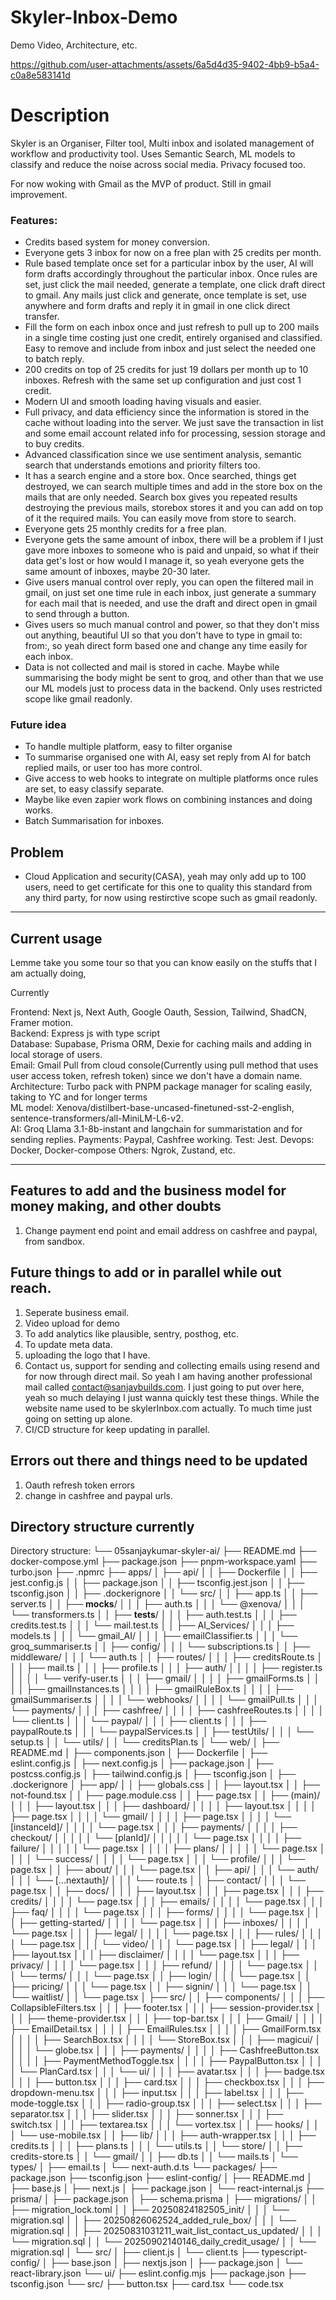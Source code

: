# Skyler-Inbox-Demo
Demo Video, Architecture, etc. 


https://github.com/user-attachments/assets/6a5d4d35-9402-4bb9-b5a4-c0a8e583141d

# Description

Skyler is an Organiser, Filter tool, Multi inbox and isolated management of workflow and productivity tool. Uses Semantic Search, ML models to classify and reduce the noise across social media. Privacy focused too. 

For now woking with Gmail as the MVP of product. Still in gmail improvement.

### Features:


- Credits based system for money conversion.
- Everyone gets 3 inbox for now on a free plan with 25 credits per month.
- Rule based template once set for a particular inbox by the user, AI will form drafts accordingly throughout the particular inbox. Once rules are set, just click the mail needed, generate a template, one click draft direct to gmail. Any mails just click and generate, once template is set, use anywhere and form drafts and reply it in gmail in one click direct transfer.
- Fill the form on each inbox once and just refresh to pull up to 200 mails in a single time costing just one credit, entirely organised and classified. Easy to remove and include from inbox and just select the needed one to batch reply.
- 200 credits on top of 25 credits for just 19 dollars per month up to 10 inboxes. Refresh with the same set up configuration and just cost 1 credit.
- Modern UI and smooth loading having visuals and easier.
- Full privacy, and data efficiency since the information is stored in the cache without loading into the server. We just save the transaction in list and some email account related info for processing, session storage and to buy credits.
- Advanced classification since we use sentiment analysis, semantic search that understands emotions and priority filters too.
- It has a search engine and a store box. Once searched, things get destroyed, we can search multiple times and add in the store box on the mails that are only needed. Search box gives you repeated results destroying the previous mails, storebox stores it and you can add on top of it the required mails. You can easily move from store to search.
- Everyone gets 25 monthly credits for a free plan.
- Everyone gets the same amount of inbox, there will be a problem if I just gave more inboxes to someone who is paid and unpaid, so what if their data get's lost or how would I manage it, so yeah everyone gets the same amount of inboxes, maybe 20-30 later.
- Give users manual control over reply, you can open the filtered mail in gmail, on just set one time rule in each inbox, just generate a summary for each mail that is needed, and use the draft and direct open in gmail to send through a button.
- Gives users so much manual control and power, so that they don't miss out anything, beautiful UI so that you don't have to type in gmail to: from:, so yeah direct form based one and change any time easily for each inbox.
- Data is not collected and mail is stored in cache. Maybe while summarising the body might be sent to groq, and other than that we use our ML models just to process data in the backend. Only uses restricted scope like gmail readonly. 


### Future idea

- To handle multiple platform, easy to filter organise
- To summarise organised one with AI, easy set reply from AI for batch replied mails, or user too has more control.
- Give access to web hooks to integrate on multiple platforms once rules are set, to easy classify separate.
- Maybe like even zapier work flows on combining instances and doing works.
- Batch Summarisation for inboxes.

## Problem

- Cloud Application and security(CASA), yeah may only add up to 100 users, need to get certificate for this one to quality this standard from any third party, for now using restirctive scope such as gmail readonly.

* * *

## Current usage

Lemme take you some tour so that you can know easily on the stuffs that I am actually doing,

Currently

Frontend: Next js, Next Auth, Google Oauth, Session, Tailwind, ShadCN, Framer motion.  
Backend: Express js with type script  
Database: Supabase, Prisma ORM, Dexie for caching mails and adding in local storage of users.  
Email: Gmail Pull from cloud console(Currently using pull method that uses user access token, refresh token) since we don't have a domain name.  
Architecture: Turbo pack with PNPM package manager for scaling easily, taking to YC and for longer terms  
ML model: Xenova/distilbert-base-uncased-finetuned-sst-2-english, sentence-transformers/all-MiniLM-L6-v2.  
AI: Groq Llama 3.1-8b-instant and langchain for summaristation and for sending replies. 
Payments: Paypal, Cashfree working.
Test: Jest. 
Devops: Docker, Docker-compose
Others: Ngrok, Zustand, etc.


* * *


## Features to add and the business model for money making, and other doubts


1. Change payment end point and email address on cashfree and paypal, from sandbox. 

## Future things to add or in parallel while out reach. 

1. Seperate business email.
2. Video upload for demo
3. To add analytics like plausible, sentry, posthog, etc.
4. To update meta data.
5. uploading the logo that I have. 
6. Contact us, support for sending and collecting emails using resend and for now through direct mail. So yeah I am having another professional mail called contact@sanjaybuilds.com. I just going to put over here, yeah so much delaying I just wanna quickly test these things. While the website name used to be skylerInbox.com actually. To much time just going on setting up alone.
7. CI/CD structure for keep updating in parallel.

## Errors out there and things need to be updated

1. Oauth refresh token errors
2. change in cashfree and paypal urls.

## Directory structure currently
Directory structure:
└── 05sanjaykumar-skyler-ai/
    ├── README.md
    ├── docker-compose.yml
    ├── package.json
    ├── pnpm-workspace.yaml
    ├── turbo.json
    ├── .npmrc
    ├── apps/
    │   ├── api/
    │   │   ├── Dockerfile
    │   │   ├── jest.config.js
    │   │   ├── package.json
    │   │   ├── tsconfig.jest.json
    │   │   ├── tsconfig.json
    │   │   ├── .dockerignore
    │   │   └── src/
    │   │       ├── app.ts
    │   │       ├── server.ts
    │   │       ├── __mocks__/
    │   │       │   ├── auth.ts
    │   │       │   └── @xenova/
    │   │       │       └── transformers.ts
    │   │       ├── __tests__/
    │   │       │   ├── auth.test.ts
    │   │       │   ├── credits.test.ts
    │   │       │   └── mail.test.ts
    │   │       ├── AI_Services/
    │   │       │   ├── models.ts
    │   │       │   └── gmail_AI/
    │   │       │       ├── emailClassifier.ts
    │   │       │       └── groq_summariser.ts
    │   │       ├── config/
    │   │       │   └── subscriptions.ts
    │   │       ├── middleware/
    │   │       │   └── auth.ts
    │   │       ├── routes/
    │   │       │   ├── creditsRoute.ts
    │   │       │   ├── mail.ts
    │   │       │   ├── profile.ts
    │   │       │   ├── auth/
    │   │       │   │   ├── register.ts
    │   │       │   │   └── verify-user.ts
    │   │       │   ├── gmail/
    │   │       │   │   ├── gmailForms.ts
    │   │       │   │   ├── gmailInstances.ts
    │   │       │   │   ├── gmailRuleBox.ts
    │   │       │   │   ├── gmailSummariser.ts
    │   │       │   │   └── webhooks/
    │   │       │   │       └── gmailPull.ts
    │   │       │   └── payments/
    │   │       │       ├── cashfree/
    │   │       │       │   ├── cashfreeRoutes.ts
    │   │       │       │   └── client.ts
    │   │       │       └── paypal/
    │   │       │           ├── client.ts
    │   │       │           ├── paypalRoute.ts
    │   │       │           └── paypalServices.ts
    │   │       ├── testUtils/
    │   │       │   └── setup.ts
    │   │       └── utils/
    │   │           └── creditsPlan.ts
    │   └── web/
    │       ├── README.md
    │       ├── components.json
    │       ├── Dockerfile
    │       ├── eslint.config.js
    │       ├── next.config.js
    │       ├── package.json
    │       ├── postcss.config.js
    │       ├── tailwind.config.js
    │       ├── tsconfig.json
    │       ├── .dockerignore
    │       ├── app/
    │       │   ├── globals.css
    │       │   ├── layout.tsx
    │       │   ├── not-found.tsx
    │       │   ├── page.module.css
    │       │   ├── page.tsx
    │       │   ├── (main)/
    │       │   │   ├── layout.tsx
    │       │   │   ├── dashboard/
    │       │   │   │   ├── layout.tsx
    │       │   │   │   ├── page.tsx
    │       │   │   │   └── gmail/
    │       │   │   │       ├── page.tsx
    │       │   │   │       └── [instanceId]/
    │       │   │   │           └── page.tsx
    │       │   │   ├── payments/
    │       │   │   │   ├── checkout/
    │       │   │   │   │   └── [planId]/
    │       │   │   │   │       └── page.tsx
    │       │   │   │   ├── failure/
    │       │   │   │   │   └── page.tsx
    │       │   │   │   ├── plans/
    │       │   │   │   │   └── page.tsx
    │       │   │   │   └── success/
    │       │   │   │       └── page.tsx
    │       │   │   └── profile/
    │       │   │       └── page.tsx
    │       │   ├── about/
    │       │   │   └── page.tsx
    │       │   ├── api/
    │       │   │   └── auth/
    │       │   │       └── [...nextauth]/
    │       │   │           └── route.ts
    │       │   ├── contact/
    │       │   │   └── page.tsx
    │       │   ├── docs/
    │       │   │   ├── layout.tsx
    │       │   │   ├── page.tsx
    │       │   │   ├── credits/
    │       │   │   │   └── page.tsx
    │       │   │   ├── emails/
    │       │   │   │   └── page.tsx
    │       │   │   ├── faq/
    │       │   │   │   └── page.tsx
    │       │   │   ├── forms/
    │       │   │   │   └── page.tsx
    │       │   │   ├── getting-started/
    │       │   │   │   └── page.tsx
    │       │   │   ├── inboxes/
    │       │   │   │   └── page.tsx
    │       │   │   ├── legal/
    │       │   │   │   └── page.tsx
    │       │   │   ├── rules/
    │       │   │   │   └── page.tsx
    │       │   │   └── video/
    │       │   │       └── page.tsx
    │       │   ├── legal/
    │       │   │   ├── layout.tsx
    │       │   │   ├── disclaimer/
    │       │   │   │   └── page.tsx
    │       │   │   ├── privacy/
    │       │   │   │   └── page.tsx
    │       │   │   ├── refund/
    │       │   │   │   └── page.tsx
    │       │   │   └── terms/
    │       │   │       └── page.tsx
    │       │   ├── login/
    │       │   │   └── page.tsx
    │       │   ├── pricing/
    │       │   │   └── page.tsx
    │       │   ├── signin/
    │       │   │   └── page.tsx
    │       │   └── waitlist/
    │       │       └── page.tsx
    │       ├── src/
    │       │   ├── components/
    │       │   │   ├── CollapsibleFilters.tsx
    │       │   │   ├── footer.tsx
    │       │   │   ├── session-provider.tsx
    │       │   │   ├── theme-provider.tsx
    │       │   │   ├── top-bar.tsx
    │       │   │   ├── Gmail/
    │       │   │   │   ├── EmailDetail.tsx
    │       │   │   │   ├── EmailRules.tsx
    │       │   │   │   ├── GmailForm.tsx
    │       │   │   │   ├── SearchBox.tsx
    │       │   │   │   └── StoreBox.tsx
    │       │   │   ├── magicui/
    │       │   │   │   └── globe.tsx
    │       │   │   ├── payments/
    │       │   │   │   ├── CashfreeButton.tsx
    │       │   │   │   ├── PaymentMethodToggle.tsx
    │       │   │   │   ├── PaypalButton.tsx
    │       │   │   │   └── PlanCard.tsx
    │       │   │   └── ui/
    │       │   │       ├── avatar.tsx
    │       │   │       ├── badge.tsx
    │       │   │       ├── button.tsx
    │       │   │       ├── card.tsx
    │       │   │       ├── checkbox.tsx
    │       │   │       ├── dropdown-menu.tsx
    │       │   │       ├── input.tsx
    │       │   │       ├── label.tsx
    │       │   │       ├── mode-toggle.tsx
    │       │   │       ├── radio-group.tsx
    │       │   │       ├── select.tsx
    │       │   │       ├── separator.tsx
    │       │   │       ├── slider.tsx
    │       │   │       ├── sonner.tsx
    │       │   │       ├── switch.tsx
    │       │   │       ├── textarea.tsx
    │       │   │       └── vortex.tsx
    │       │   ├── hooks/
    │       │   │   └── use-mobile.tsx
    │       │   ├── lib/
    │       │   │   ├── auth-wrapper.tsx
    │       │   │   ├── credits.ts
    │       │   │   ├── plans.ts
    │       │   │   └── utils.ts
    │       │   └── store/
    │       │       ├── credits-store.ts
    │       │       └── gmail/
    │       │           ├── db.ts
    │       │           └── mails.ts
    │       └── types/
    │           ├── email.ts
    │           └── next-auth.d.ts
    └── packages/
        ├── package.json
        ├── tsconfig.json
        ├── eslint-config/
        │   ├── README.md
        │   ├── base.js
        │   ├── next.js
        │   ├── package.json
        │   └── react-internal.js
        ├── prisma/
        │   ├── package.json
        │   ├── schema.prisma
        │   ├── migrations/
        │   │   ├── migration_lock.toml
        │   │   ├── 20250824182505_init/
        │   │   │   └── migration.sql
        │   │   ├── 20250826062524_added_rule_box/
        │   │   │   └── migration.sql
        │   │   ├── 20250831031211_wait_list_contact_us_updated/
        │   │   │   └── migration.sql
        │   │   └── 20250902140146_daily_credit_usage/
        │   │       └── migration.sql
        │   └── src/
        │       ├── client.js
        │       └── client.ts
        ├── typescript-config/
        │   ├── base.json
        │   ├── nextjs.json
        │   ├── package.json
        │   └── react-library.json
        └── ui/
            ├── eslint.config.mjs
            ├── package.json
            ├── tsconfig.json
            └── src/
                ├── button.tsx
                ├── card.tsx
                └── code.tsx


